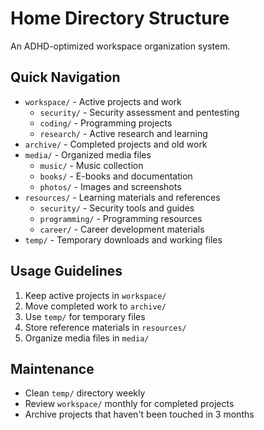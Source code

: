 # Home Directory Structure

An ADHD-optimized workspace organization system.

## Quick Navigation

- `workspace/` - Active projects and work
  - `security/` - Security assessment and pentesting
  - `coding/` - Programming projects
  - `research/` - Active research and learning
- `archive/` - Completed projects and old work
- `media/` - Organized media files
  - `music/` - Music collection
  - `books/` - E-books and documentation
  - `photos/` - Images and screenshots
- `resources/` - Learning materials and references
  - `security/` - Security tools and guides
  - `programming/` - Programming resources
  - `career/` - Career development materials
- `temp/` - Temporary downloads and working files

## Usage Guidelines

1. Keep active projects in `workspace/`
2. Move completed work to `archive/`
3. Use `temp/` for temporary files
4. Store reference materials in `resources/`
5. Organize media files in `media/`

## Maintenance

- Clean `temp/` directory weekly
- Review `workspace/` monthly for completed projects
- Archive projects that haven't been touched in 3 months 